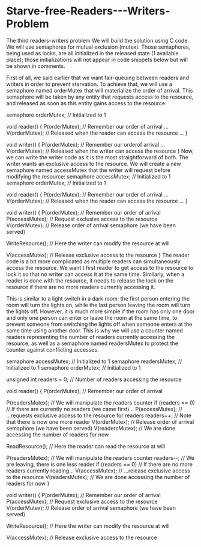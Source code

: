 # Starve-free-Readers---Writers-Problem
The third readers-writers problem
We will build the solution using C code. We will use semaphores for mutual exclusion (mutex). Those semaphores, being used as locks, are all initialized in the released state (1 available place); those initializations will not appear in code snippets below but will be shown in comments.

First of all, we said earlier that we want fair-queuing between readers and writers in order to prevent starvation. To achieve that, we will use a semaphore named orderMutex that will materialize the order of arrival. This semaphore will be taken by any entity that requests access to the resource, and released as soon as this entity gains access to the resource:


semaphore orderMutex;      // Initialized to 1

void reader()
{
  P(orderMutex);           // Remember our order of arrival
  ...
  V(orderMutex);           // Released when the reader can access the resource
  ...
}

void writer()
{
  P(orderMutex);           // Remember our orderof arrival
  ...
  V(orderMutex);           // Released when the writer can access the resource
}
Now, we can write the writer code as it is the most straightforward of both. The writer wants an exclusive access to the resource. We will create a new semaphore named accessMutex that the writer will request before modifying the resource:
semaphore accessMutex;     // Initialized to 1
semaphore orderMutex;      // Initialized to 1

void reader()
{
  P(orderMutex);           // Remember our order of arrival
  ...
  V(orderMutex);           // Released when the reader can access the resource
  ...
}

void writer()
{
  P(orderMutex);           // Remember our order of arrival
  P(accessMutex);          // Request exclusive access to the resource
  V(orderMutex);           // Release order of arrival semaphore (we have been served)

  WriteResource();         // Here the writer can modify the resource at will

  V(accessMutex);          // Release exclusive access to the resource
}
The reader code is a bit more complicated as multiple readers can simultaneously access the resource. We want t first reader to get access to the resource to lock it so that no writer can access it at the same time. Similarly, when a reader is done with the resource, it needs to release the lock on the resource if there are no more readers currently accessing it.

This is similar to a light switch in a dark room: the first person entering the room will turn the lights on, while the last person leaving the room will turn the lights off. However, it is much more simple if the room has only one door and only one person can enter or leave the room at the same time, to prevent someone from switching the lights off when someone enters at the same time using another door. This is why we will use a counter named readers representing the number of readers currently accessing the resource, as well as a semaphore named readersMutex to protect the counter against conflicting accesses.


semaphore accessMutex;     // Initialized to 1
semaphore readersMutex;    // Initialized to 1
semaphore orderMutex;      // Initialized to 1

unsigned int readers = 0;  // Number of readers accessing the resource

void reader()
{
  P(orderMutex);           // Remember our order of arrival

  P(readersMutex);         // We will manipulate the readers counter
  if (readers == 0)        // If there are currently no readers (we came first)...
    P(accessMutex);        // ...requests exclusive access to the resource for readers
  readers++;               // Note that there is now one more reader
  V(orderMutex);           // Release order of arrival semaphore (we have been served)
  V(readersMutex);         // We are done accessing the number of readers for now

  ReadResource();          // Here the reader can read the resource at will

  P(readersMutex);         // We will manipulate the readers counter
  readers--;               // We are leaving, there is one less reader
  if (readers == 0)        // If there are no more readers currently reading...
    V(accessMutex);        // ...release exclusive access to the resource
  V(readersMutex);         // We are done accessing the number of readers for now
}

void writer()
{
  P(orderMutex);           // Remember our order of arrival
  P(accessMutex);          // Request exclusive access to the resource
  V(orderMutex);           // Release order of arrival semaphore (we have been served)

  WriteResource();         // Here the writer can modify the resource at will

  V(accessMutex);          // Release exclusive access to the resource

